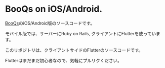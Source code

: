 # BooQs on iOS/Android.

[BooQs](https://www.booqs.net/)のiOS/Android版のソースコードです。

モバイル版では、サーバーにRuby on Rails, クライアントにFlutterを使っています。

このリポジトリは、クライアントサイドのFlutterのソースコードです。

Flutterはまだまだ初心者なので、気軽にプルリクください。
